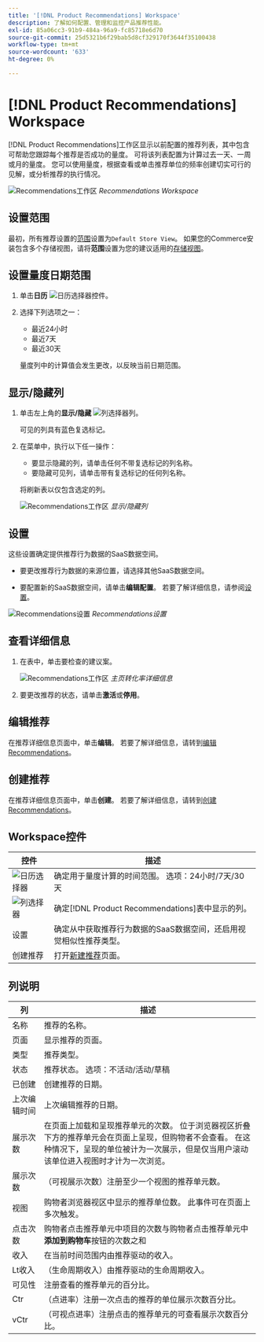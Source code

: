 ```yaml
---
title: '[!DNL Product Recommendations] Workspace'
description: 了解如何配置、管理和监控产品推荐性能。
exl-id: 85a06cc3-91b9-484a-96a9-fc85718e6d70
source-git-commit: 25d5321b6f29bab5d8cf329170f3644f35100438
workflow-type: tm+mt
source-wordcount: '633'
ht-degree: 0%

---
```


# [!DNL Product Recommendations] Workspace

[!DNL Product Recommendations]工作区显示以前配置的推荐列表，其中包含可帮助您跟踪每个推荐是否成功的量度。 可将该列表配置为计算过去一天、一周或月的量度。 您可以使用量度，根据查看或单击推荐单位的频率创建切实可行的见解，或分析推荐的执行情况。

![Recommendations工作区](assets/workspace.png)
_Recommendations Workspace_

## 设置范围

最初，所有推荐设置的[范围](https://experienceleague.adobe.com/docs/commerce-admin/start/setup/websites-stores-views.html)设置为`Default Store View`。 如果您的Commerce安装包含多个存储视图，请将&#x200B;**范围**&#x200B;设置为您的建议适用的[存储视图](https://experienceleague.adobe.com/docs/commerce-admin/start/setup/websites-stores-views.html#scope-settings)。

## 设置量度日期范围

1. 单击&#x200B;**日历** ![日历选择器](assets/icon-calendar.png)控件。

1. 选择下列选项之一：

   - 最近24小时
   - 最近7天
   - 最近30天

   量度列中的计算值会发生更改，以反映当前日期范围。

## 显示/隐藏列

1. 单击左上角的&#x200B;**显示/隐藏** ![列选择器](assets/icon-show-hide-columns.png)列。

   可见的列具有蓝色复选标记。

1. 在菜单中，执行以下任一操作：

   - 要显示隐藏的列，请单击任何不带复选标记的列名称。
   - 要隐藏可见列，请单击带有复选标记的任何列名称。

   将刷新表以仅包含选定的列。

   ![Recommendations工作区](assets/workspace-select-columns.png)
   _显示/隐藏列_

## 设置

这些设置确定提供推荐行为数据的SaaS数据空间。

- 要更改推荐行为数据的来源位置，请选择其他SaaS数据空间。

- 要配置新的SaaS数据空间，请单击&#x200B;**编辑配置**。 若要了解详细信息，请参阅[设置](settings.md)。

![Recommendations设置](assets/settings.png)
_Recommendations设置_

## 查看详细信息

1. 在表中，单击要检查的建议案。

   ![Recommendations工作区](assets/recommendation-detail.png)
   _主页转化率详细信息_

1. 要更改推荐的状态，请单击&#x200B;**激活**&#x200B;或&#x200B;**停用**。

## 编辑推荐

在推荐详细信息页面中，单击&#x200B;**编辑**。 若要了解详细信息，请转到[编辑Recommendations](edit.md)。

## 创建推荐

在推荐详细信息页面中，单击&#x200B;**创建**。 若要了解详细信息，请转到[创建Recommendations](create.md)。

## Workspace控件

| 控件 | 描述 |
|---|---|
| ![日历选择器](assets/icon-calendar.png) | 确定用于量度计算的时间范围。 选项：24小时/7天/30天 |
| ![列选择器](assets/icon-show-hide-columns.png) | 确定[!DNL Product Recommendations]表中显示的列。 |
| 设置 | 确定从中获取推荐行为数据的SaaS数据空间，还启用视觉相似性推荐类型。 |
| 创建推荐 | 打开[新建推荐](create.md)页面。 |

## 列说明

| 列 | 描述 |
|---|---|
| 名称 | 推荐的名称。 |
| 页面 | 显示推荐的页面。 |
| 类型 | 推荐类型。 |
| 状态 | 推荐状态。 选项：不活动/活动/草稿 |
| 已创建 | 创建推荐的日期。 |
| 上次编辑时间 | 上次编辑推荐的日期。 |
| 展示次数 | 在页面上加载和呈现推荐单元的次数。 位于浏览器视区折叠下方的推荐单元会在页面上呈现，但购物者不会查看。 在这种情况下，呈现的单位被计为一次展示，但是仅当用户滚动该单位进入视图时才计为一次浏览。 |
| 展示次数 | （可视展示次数）注册至少一个视图的推荐单元数。 |
| 视图 | 购物者浏览器视区中显示的推荐单位数。 此事件可在页面上多次触发。 |
| 点击次数 | 购物者点击推荐单元中项目的次数与购物者点击推荐单元中&#x200B;**添加到购物车**&#x200B;按钮的次数之和 |
| 收入 | 在当前时间范围内由推荐驱动的收入。 |
| Lt收入 | （生命周期收入）由推荐驱动的生命周期收入。 |
| 可见性 | 注册查看的推荐单元的百分比。 |
| Ctr | （点进率）注册一次点击的推荐的单位展示次数百分比。 |
| vCtr | （可视点进率）注册点击的推荐单元的可查看展示次数百分比。 |
